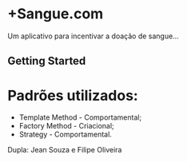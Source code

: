 # +Sangue.com

Um aplicativo para incentivar a doação de sangue…

## Getting Started

# Padrões utilizados:
- Template Method - Comportamental;
- Factory Method - Criacional;
- Strategy - Comportamental.

Dupla: Jean Souza e Filipe Oliveira
